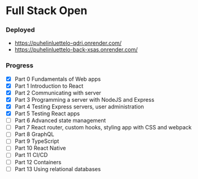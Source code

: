 # Full Stack Open

### Deployed
* https://puhelinluettelo-qdri.onrender.com/
* https://puhelinluettelo-back-xsas.onrender.com/

### Progress
- [x] Part 0 Fundamentals of Web apps
- [x] Part 1 Introduction to React
- [x] Part 2 Communicating with server
- [x] Part 3 Programming a server with NodeJS and Express
- [x] Part 4 Testing Express servers, user administration
- [x] Part 5 Testing React apps
- [ ] Part 6 Advanced state management
- [ ] Part 7 React router, custom hooks, styling app with CSS and webpack
- [ ] Part 8 GraphQL
- [ ] Part 9 TypeScript
- [ ] Part 10 React Native
- [ ] Part 11 CI/CD
- [ ] Part 12 Containers
- [ ] Part 13 Using relational databases

